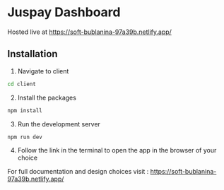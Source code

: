 # Juspay Dashboard

Hosted live at https://soft-bublanina-97a39b.netlify.app/




## Installation



1. Navigate to client

```bash
cd client
```

2. Install the packages

```bash
npm install
```

3. Run the development server

```bash
npm run dev
```

4. Follow the link in the terminal to open the app in the browser of your choice

For full documentation and design choices visit : https://soft-bublanina-97a39b.netlify.app/
